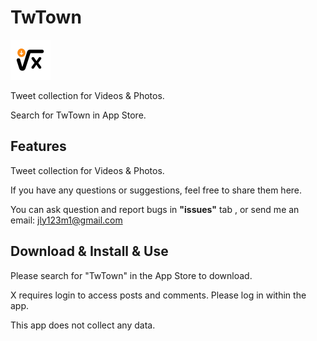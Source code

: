 # TwTown

<img src="https://github.com/skelet8801/TwTown/blob/main/256.png" alt="256" width="64"/>

Tweet collection for  Videos &amp; Photos.

Search for TwTown in App Store.


## Features
Tweet collection for  Videos &amp; Photos.

If you have any questions or suggestions, feel free to share them here.

You can ask question and report bugs in **"issues"** tab , or send me an email: jly123m1@gmail.com



## Download & Install & Use
Please search for "TwTown" in the App Store to download.

X requires login to access posts and comments. Please log in within the app.

This app does not collect any data.

